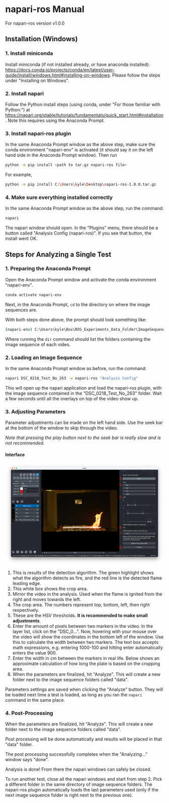 # napari-ros Manual

For napari-ros version v1.0.0

## Installation (Windows)

### 1. Install miniconda

Install miniconda (if not installed already, or have anaconda installed): https://docs.conda.io/projects/conda/en/latest/user-guide/install/windows.html#installing-on-windows. Please follow the steps under "Installing on Windows".

### 2. Install napari

Follow the Python install steps (using conda, under "For those familiar with Python:") at https://napari.org/stable/tutorials/fundamentals/quick_start.html#installation. Note this requires using the Anaconda Prompt.

### 3. Install napari-ros plugin

In the same Anaconda Prompt window as the above step, make sure the conda environment "napari-env" is activated (it should say it on the left hand side in the Anaconda Prompt window). Then run

```sh
python -m pip install <path to tar.gz napari-ros file>
```

For example,

```sh
python -m pip install C:\Users\kyle\Desktop\napari-ros-1.0.0.tar.gz
```

### 4. Make sure everything installed correctly

In the same Anaconda Prompt window as the above step, run the command:

```sh
napari
```

The napari window should open. In the "Plugins" menu, there should be a button called "Analysis Config (napari-ros)". If you see that button, the install went OK.

## Steps for Analyzing a Single Test

### 1. Preparing the Anaconda Prompt

Open the Anaconda Prompt window and activate the conda environment "napari-env".

```sh
conda activate napari-env
```

Next, in the Anaconda Prompt, `cd` to the directory on where the image sequences are.

With both steps done above, the prompt should look something like:

```sh
(napari-env) C:\Users\kyle\Box\ROS_Experiments_Data_Folder\ImageSequences>
```

Where running the `dir` command should list the folders containing the image sequence of each video.

### 2. Loading an Image Sequence

In the same Anaconda Prompt window as before, run the command:

```sh
napari DSC_0218_Test_No_263 -w napari-ros "Analysis Config"
```

This will open up the napari application and load the napari-ros plugin, with the image sequence contained in the "DSC_0218_Test_No_263" folder. Wait a few seconds until all the overlays on top of the video show up.

### 3. Adjusting Parameters

Parameter adjustments can be made on the left hand side. Use the seek bar at the bottom of the window to skip through the video.

_Note that pressing the play button next to the seek bar is really slow and is not recommended._

#### Interface

![napari-ros interface](./interface.png)

1. This is results of the detection algorithm. The green highlight shows what the algorithm detects as fire, and the red line is the detected flame leading edge.
2. This white box shows the crop area.
3. Mirror the video in the analysis. Used when the flame is ignited from the right and moves towards the left.
4. The crop area. The numbers represent top, bottom, left, then right respectively.
5. These are the HSV thresholds. **It is recommended to make small adjustments**.
6. Enter the amount of pixels between two markers in the video. In the layer list, click on the "DSC_0...". Now, hovering with your mouse over the video will show the coordinates in the bottom left of the window. Use this to calculate the width between two markers. The text box accepts math expressions, e.g. entering 1000-100 and hitting enter automatically enters the value 900.
7. Enter the width in cm between the markers in real life. Below shows an approximate calculation of how long the plate is based on the cropping area.
8. When the parameters are finalized, hit "Analyze". This will create a new folder next to the image sequence folders called "data".

Parameters settings are saved when clicking the "Analyze" button. They will be loaded next time a test is loaded, as long as you ran the `napari` command in the same place.

### 4. Post-Processing

When the parameters are finalized, hit "Analyze". This will create a new folder next to the image sequence folders called "data".

Post processing will be done automatically and results will be placed in that "data" folder.

The post processing successfully completes when the "Analyzing..." window says "done".

Analysis is done! From there the napari windows can safely be closed.

To run another test, close all the napari windows and start from step 2. Pick a different folder in the same directory of image sequence folders. The napari-ros plugin automatically loads the last parameters used (only if the next image sequence folder is right next to the previous one).
